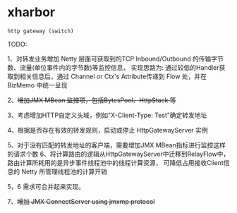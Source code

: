 xharbor
============

    http gateway (switch)

TODO:

  1、对转发业务增加 Netty 层面可获取到的TCP Inbound/Outbound 的传输字节数、流量(单位事件内的字节数)等监控信息，
     实现思路为: 通过较低的Handler获取到相关信息后，通过 Channel or Ctx's Attribute传递到 Flow 处，并在 BizMemo 中统一呈现

  2、~~增加JMX MBean 监控项，包括BytesPool、HttpStack 等~~

  3、考虑增加HTTP自定义头域，例如"X-Client-Type: Test"确定转发地址

  4、根据是否存在有效的转发规则，启动或停止 HttpGatewayServer 实例

  5、对于没有匹配的转发地址的客户端，需要增加JMX MBean指标进行监控这样的请求个数
  6、将计算路由的逻辑从HttpGatewayServer中迁移到RelayFlow中，路由计算所耗用的是异步事件线程池中的线程计算资源，
    可降低占用接收Client信息的 Netty 所管理线程池的计算开销
    
  5，6 需求可合并起来实现。

  7、~~增加 JMX ConnectServer using jmxmp protocol~~
